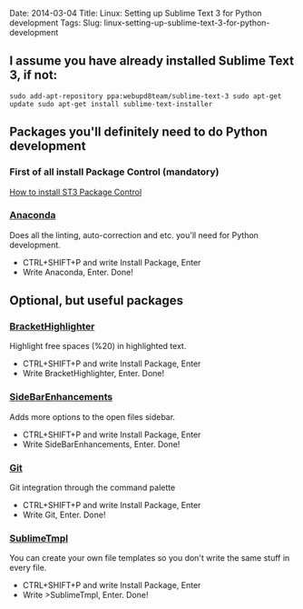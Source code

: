 Date: 2014-03-04
Title: Linux: Setting up Sublime Text 3 for Python development
Tags:
Slug: linux-setting-up-sublime-text-3-for-python-development


<h2>I assume you have already installed Sublime Text 3, if not:</h2>
<p><code>sudo add-apt-repository ppa:webupd8team/sublime-text-3 sudo apt-get update sudo apt-get install sublime-text-installer</code></p>
<h2>Packages you'll definitely need to do Python development</h2>
<h3>First of all install Package Control (mandatory)</h3>
<p><a href="https://sublime.wbond.net/installation">How to install ST3 Package
Control</a></p>
<h3><a href="https://github.com/DamnWidget/anaconda">Anaconda</a></h3>
<p>Does all the linting, auto-correction and etc. you'll need for Python
development.</p>
<ul>
<li>CTRL+SHIFT+P and write Install Package, Enter</li>
<li>Write Anaconda, Enter. Done!</li>
</ul>
<h2>Optional, but useful packages</h2>
<h3><a href="https://github.com/facelessuser/BracketHighlighter">BracketHighlighter</a></h3>
<p>Highlight free spaces (%20) in highlighted text.</p>
<ul>
<li>CTRL+SHIFT+P and write Install Package, Enter</li>
<li>Write BracketHighlighter, Enter. Done!</li>
</ul>
<h3><a href="https://github.com/titoBouzout/SideBarEnhancements">SideBarEnhancements</a></h3>
<p>Adds more options to the open files sidebar.</p>
<ul>
<li>CTRL+SHIFT+P and write Install Package, Enter</li>
<li>Write SideBarEnhancements, Enter. Done!</li>
</ul>
<h3><a href="https://github.com/kemayo/sublime-text-git/wiki">Git</a></h3>
<p>Git integration through the command palette</p>
<ul>
<li>CTRL+SHIFT+P and write Install Package, Enter</li>
<li>Write Git, Enter. Done!</li>
</ul>
<h3><a href="https://github.com/kairyou/SublimeTmpl">SublimeTmpl</a></h3>
<p>You can create your own file templates so you don't write the same stuff
in every file.</p>
<ul>
<li>CTRL+SHIFT+P and write Install Package, Enter</li>
<li>Write >SublimeTmpl, Enter. Done!</li>
